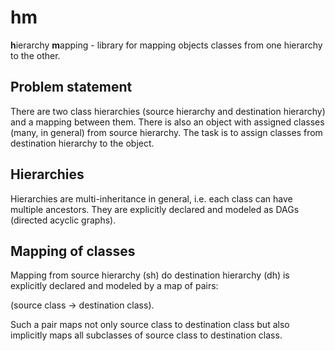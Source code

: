 # hm

**h**ierarchy **m**apping - library for mapping objects classes from one hierarchy to the other.

## Problem statement

There are two class hierarchies (source hierarchy and destination hierarchy) and a mapping between them. There is also an object with assigned classes (many, in general) from source hierarchy.
The task is to assign classes from destination hierarchy to the object.

## Hierarchies

Hierarchies are multi-inheritance in general, i.e. each class can have multiple ancestors. They are explicitly declared and modeled as DAGs (directed acyclic graphs).

## Mapping of classes

Mapping from source hierarchy (sh) do destination hierarchy (dh) is explicitly declared and modeled by a map of pairs:

(source class -> destination class).

Such a pair maps not only source class to destination class but also implicitly maps all subclasses of source class to destination class.





